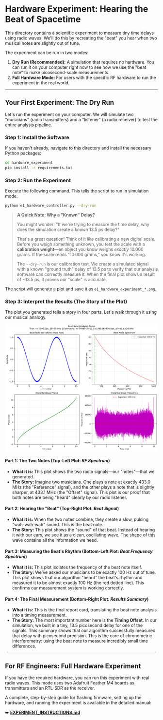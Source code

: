 # Hardware Experiment: Hearing the Beat of Spacetime

This directory contains a scientific experiment to measure tiny time delays using radio waves. We'll do this by recreating the "beat" you hear when two musical notes are slightly out of tune.

The experiment can be run in two modes:
1.  **Dry Run (Recommended):** A simulation that requires no hardware. You can run it on your computer right now to see how we use the "beat note" to make picosecond-scale measurements.
2.  **Full Hardware Mode:** For users with the specific RF hardware to run the experiment in the real world.

---

## Your First Experiment: The Dry Run

Let's run the experiment on your computer. We will simulate two "musicians" (radio transmitters) and a "listener" (a radio receiver) to test the entire analysis pipeline.

### Step 1: Install the Software

If you haven't already, navigate to this directory and install the necessary Python packages:
```bash
cd hardware_experiment
pip install -r requirements.txt
```

### Step 2: Run the Experiment

Execute the following command. This tells the script to run in simulation mode.
```bash
python e1_hardware_controller.py --dry-run
```

> **A Quick Note: Why a "Known" Delay?**
> 
> You might wonder: "If we're trying to measure the time delay, why does the simulation create a *known* 13.5 ps delay?"
> 
> That's a great question! Think of it like calibrating a new digital scale. Before you weigh something unknown, you test the scale with a **calibration weight**—an object you know weighs *exactly* 10.000 grams. If the scale reads "10.000 grams," you know it's working.
> 
> The `--dry-run` is our calibration test. We create a simulated signal with a known "ground truth" delay of 13.5 ps to verify that our analysis software can correctly measure it. When the final plot shows a result of ~13.5 ps, it proves our "scale" is accurate.

The script will generate a plot and save it as `e1_hardware_experiment_*.png`.

### Step 3: Interpret the Results (The Story of the Plot)

The plot you generated tells a story in four parts. Let's walk through it using our musical analogy.

![Expected Dry Run Output](https://github.com/Shannon-Labs/driftlock-choir/blob/main/docs/assets/images/e1_experiment_result.png?raw=true)

#### Part 1: The Two Notes (Top-Left Plot: *RF Spectrum*)
*   **What it is:** This plot shows the two radio signals—our "notes"—that we generated.
*   **The Story:** Imagine two musicians. One plays a note at exactly 433.0 MHz (the "Reference" signal), and the other plays a note that is slightly sharper, at 433.1 MHz (the "Offset" signal). This plot is our proof that both notes are being "heard" clearly by our radio listener.

#### Part 2: Hearing the "Beat" (Top-Right Plot: *Beat Signal*)
*   **What it is:** When the two notes combine, they create a slow, pulsing "wah-wah-wah" sound. This is the beat note.
*   **The Story:** This plot shows the "sound" of that beat. Instead of hearing it with our ears, we see it as a clean, oscillating wave. The shape of this wave contains all the information we need.

#### Part 3: Measuring the Beat's Rhythm (Bottom-Left Plot: *Beat Frequency Spectrum*)
*   **What it is:** This plot isolates the frequency of the beat note itself.
*   **The Story:** We've asked our musicians to be exactly 100 Hz out of tune. This plot shows that our algorithm "heard" the beat's rhythm and measured it to be almost exactly 100 Hz (the red dotted line). This confirms our measurement system is working correctly.

#### Part 4: The Final Measurement (Bottom-Right Plot: *Results Summary*)
*   **What it is:** This is the final report card, translating the beat note analysis into a timing measurement.
*   **The Story:** The most important number here is the **Timing Offset**. In our simulation, we built in a tiny, 13.5 picosecond delay for one of the signals. This summary shows that our algorithm successfully measured that delay with picosecond precision. This is the core of chronometric interferometry: using the beat note to measure incredibly small time differences.

---

## For RF Engineers: Full Hardware Experiment

If you have the required hardware, you can run this experiment with real radio waves. This mode uses two Adafruit Feather M4 boards as transmitters and an RTL-SDR as the receiver.

A complete, step-by-step guide for flashing firmware, setting up the hardware, and running the experiment is available in the detailed manual:

➡️ **[EXPERIMENT_INSTRUCTIONS.md](EXPERIMENT_INSTRUCTIONS.md)**